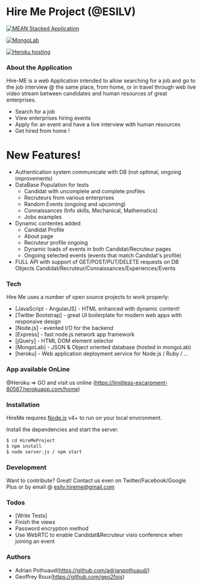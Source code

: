 # Hire Me Project (@ESILV)

[![MEAN Stacked Application](http://lerjen.me/wp-content/uploads/2015/05/maxresdefault.jpg)](http://mean.io/)

[![MongoLab](https://tctechcrunch2011.files.wordpress.com/2016/02/mlab-logo.png)](https://mlab.com/)

[![Heroku hosting](https://camo.githubusercontent.com/0114f89fa7abb867b1ce24bbcb83594bace70ac5/687474703a2f2f692e696d6775722e636f6d2f304962665275522e6a7067)](https://www.heroku.com/)

### About the Application

Hire-ME is a web Application intended to allow searching for a job and go to the job interview @ the same place, from home, or in travel through web live video stream between candidates and human resources of great enterprises.

  - Search for a job
  - View enterprises hiring events
  - Apply for an event and have a live interview with human resources
  - Get hired from home !

# New Features!

  - Authentication system communicate with DB (not optimal, ongoing improvements)
  - DataBase Population for tests 
    - Candidat with uncomplete and complete profiles 
    - Recruteurs from various enterprises
    - Random Events (ongoing and upcoming)
    - Connaissances (Info skills, Mechanical, Mathematics)
    - Jobs examples
  - Dynamic contentes added
    - Candidat Profile
    - About page
    - Recruteur profile ongoing
    - Dynamic loads of events in both Candidat/Recruteur pages
    - Ongoing selected events (events that match Candidat's profile)
  - FULL API with support of GET/POST/PUT/DELETE requests on DB Objects Candidat/Recruteur/Connaissances/Experiences/Events

### Tech

Hire Me uses a number of open source projects to work properly:

* [JavaScript - AngularJS] - HTML enhanced with dynamic content!
* [Twitter Bootstrap] - great UI boilerplate for modern web apps with responsive design
* [Node.js] - evented I/O for the backend
* [Express] - fast node.js network app framework
* [jQuery] - HTML DOM element selector
* [MongoLab] - JSON & Object oriented database (hosted in mongoLab)
* [heroku] - Web application deployment service for Node.js / Ruby / ...

### App available OnLine

@Heroku => GO and visit us online (https://limitless-escarpment-80567.herokuapp.com/home)

### Installation

HireMe requires [Node.js](https://nodejs.org/) v4+ to run on your local environment.

Install the dependencies and start the server.

```sh
$ cd HireMeProject
$ npm install
$ node server.js / npm start
```

### Development

Want to contribute? Great! Contact us even on Twitter/Facebook/Google Plus or by email @ esilv.hireme@gmail.com

### Todos

 - [Write Tests]
 - Finish the views
 - Password encryption method
 - Use WebRTC to enable Candidat&Recruteur visio conference when joining an event

### Authors

 - Adrian Pothuaud(https://github.com/adrianpothuaud/)
 - Geoffrey Roux(https://github.com/geo2fois)
